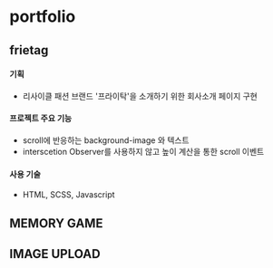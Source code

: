 # portfolio

## frietag
   #### 기획
   - 리사이클 패션 브랜드 '프라이탁'을 소개하기 위한 회사소개 페이지 구현
   #### 프로젝트 주요 기능
   - scroll에 반응하는 background-image 와 텍스트
   - interscetion Observer를 사용하지 않고 높이 계산을 통한 scroll 이벤트
   #### 사용 기술
   - HTML, SCSS, Javascript
      
## MEMORY GAME

## IMAGE UPLOAD
